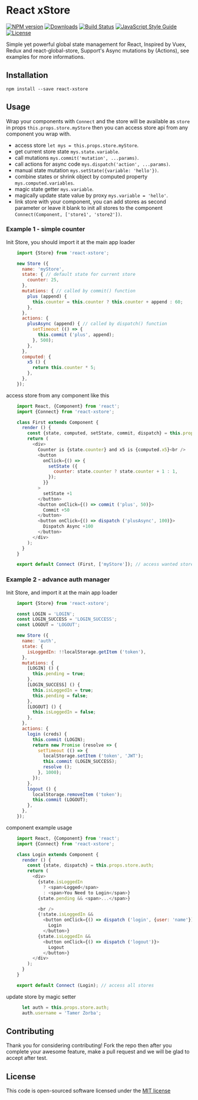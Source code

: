 # React xStore

[![NPM version][npm-badge]][npm-url]
[![Downloads][download-badge]][npm-url]
[![Build Status][build-badge]][build-url]
[![JavaScript Style Guide][standard-badge]][standard-url]
[![License][license-badge]][MIT License]

Simple yet powerful global state management for React, Inspired by Vuex, Redux and react-global-store, Support's Async mutations by (Actions), see examples for more informations.

## Installation

`npm install --save react-xstore`

## Usage

Wrap your components with `Connect` and the store will be available as `store` in props `this.props.store.myStore`
then you can access store api from any component you wrap with.
  
  * access store `let mys = this.props.store.myStore`.
  * get current store state `mys.state.variable`.
  * call mutations `mys.commit('mutation', ...params)`.
  * call actions for async code `mys.dispatch('action', ...params)`.
  * manual state mutation `mys.setState({variable: 'hello'})`.
  * combine states or shrink object by computed property `mys.computed.variables`.
  * magic state getter `mys.variable`.
  * magically update state value by proxy `mys.variable = 'hello'`.
  * link store with your component, you can add stores as second parameter or leave it blank to init all stores to the component `Connect(Component, ['store1', 'store2'])`.


### Example 1 - simple counter

Init Store, you should import it at the main app loader

```javascript
    import {Store} from 'react-xstore';

    new Store ({
      name: 'myStore',
      state: { // default state for current store
        counter: 25,
      },
      mutations: { // called by commit() function
        plus (append) {
          this.counter = this.counter ? this.counter + append : 60;
        },
      },
      actions: {
        plusAsync (append) { // called by dispatch() function
          setTimeout (() => {
            this.commit ('plus', append);
          }, 500);
        },
      },
      computed: {
        x5 () {
          return this.counter * 5;
        },
      },
    });
```

access store from any component like this

```javascript
    import React, {Component} from 'react';
    import {Connect} from 'react-xstore';

    class First extends Component {
      render () {
        const {state, computed, setState, commit, dispatch} = this.props.store.myStore;
        return (
          <div>
            Counter is {state.counter} and x5 is {computed.x5}<br />
            <button
              onClick={() => {
                setState ({
                  counter: state.counter ? state.counter + 1 : 1,
                });
              }}
            >
              setState +1
            </button>
            <button onClick={() => commit ('plus', 50)}>
              Commit +50
            </button>
            <button onClick={() => dispatch ('plusAsync', 100)}>
              Dispatch Async +100
            </button>
          </div>
        );
      }
    }

    export default Connect (First, ['myStore']); // access wanted stores only, for better performance
```

### Example 2 - advance auth manager

Init Store, and import it at the main app loader

```javascript
    import {Store} from 'react-xstore';

    const LOGIN = 'LOGIN';
    const LOGIN_SUCCESS = 'LOGIN_SUCCESS';
    const LOGOUT = 'LOGOUT';

    new Store ({
      name: 'auth',
      state: {
        isLoggedIn: !!localStorage.getItem ('token'),
      },
      mutations: {
        [LOGIN] () {
          this.pending = true;
        },
        [LOGIN_SUCCESS] () {
          this.isLoggedIn = true;
          this.pending = false;
        },
        [LOGOUT] () {
          this.isLoggedIn = false;
        },
      },
      actions: {
        login (creds) {
          this.commit (LOGIN);
          return new Promise (resolve => {
            setTimeout (() => {
              localStorage.setItem ('token', 'JWT');
              this.commit (LOGIN_SUCCESS);
              resolve ();
            }, 1000);
          });
        },
        logout () {
          localStorage.removeItem ('token');
          this.commit (LOGOUT);
        },
      },
    });
```

component example usage

```javascript
    import React, {Component} from 'react';
    import {Connect} from 'react-xstore';

    class Login extends Component {
      render () {
        const {state, dispatch} = this.props.store.auth;
        return (
          <div>
            {state.isLoggedIn
              ? <span>Logged</span>
              : <span>You Need to Login</span>}
            {state.pending && <span>...</span>}

            <br />
            {!state.isLoggedIn &&
              <button onClick={() => dispatch ('login', {user: 'name'})}>
                Login
              </button>}
            {state.isLoggedIn &&
              <button onClick={() => dispatch ('logout')}>
                Logout
              </button>}
          </div>
        );
      }
    }

    export default Connect (Login); // access all stores
```

update store by magic setter

```javascript
      let auth = this.props.store.auth;
      auth.username = 'Tamer Zorba';
```

## Contributing
Thank you for considering contributing! Fork the repo then after you complete your awesome feature, make a pull request and we will be glad to accept after test.

## License
This code is open-sourced software licensed under the [MIT license](http://opensource.org/licenses/MIT)

[npm-url]: https://npmjs.org/package/react-xstore
[build-url]: https://unpkg.com/react-xstore
[standard-url]: https://standardjs.com
[MIT License]: http://opensource.org/licenses/MIT

[npm-badge]: https://img.shields.io/npm/v/react-xstore.svg
[download-badge]: http://img.shields.io/npm/dm/react-xstore.svg
[build-badge]: https://img.shields.io/badge/build-passing-green.svg
[standard-badge]: https://img.shields.io/badge/code_style-standard-brightgreen.svg
[license-badge]: https://img.shields.io/badge/license-MIT-blue.svg